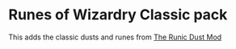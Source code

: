 # Runes of Wizardry Classic pack
This adds the classic dusts and runes from <a href=http://www.minecraftforum.net/forums/mapping-and-modding/minecraft-mods/1280442-1-5-the-runic-dust-mod-mar14>The Runic Dust Mod</a>